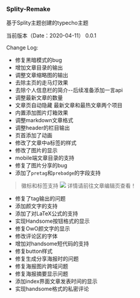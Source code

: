 ### Splity-Remake

基于Splity主题创建的typecho主题

当前版本（Date：2020-04-11） 0.0.1

Change Log: 

- 修复黑暗模式的bug
- 增加文章目录的输出
- 调整文章缩略图的输出
- 去除主页的走马灯效果
- 去除个人信息栏的简介--后续准备添加一言api
- 调整最新文章的数量
- 文章页自动隐藏 最新文章和最热文章两个项目
- 内置添加图片灯箱效果
- 调整markdown文章格式
- 调整header的栏目输出
- 页首添加了动画
- 修改了文章中a标签的样式
- 修改了图片的显示
- mobile端文章目录的支持
- 修复了图片分享的bug
- 添加了`pretag`和`prebadge`的字段支持

> 徽标和标签支持
> <img src="https://img.tanknee.cn/blogpicbed/2020/04/2020041177f60cc42daeb.png"/>
> 详情请前往文章编辑页查看！

- 修复了tag输出的问题
- 添加颜文字的支持
- 添加了对LaTeX公式的支持
- 实现Handsome按钮格式的显示
- 修复OwO颜文字的显示
- 修改评论区的字体
- 增加对handsome短代码的支持
- 修复button样式
- 修复生成分享海报时的问题
 - 修复海报图片跨域问题
 - 修复海报摘要显示问题
- 添加index界面文章发表时间的显示
- 实现handsome格式的私密评论
